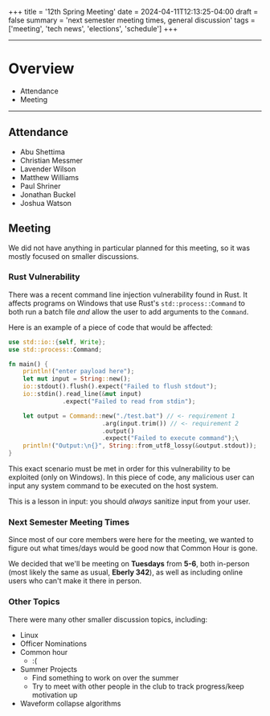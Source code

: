 +++
title = '12th Spring Meeting'
date = 2024-04-11T12:13:25-04:00
draft = false
summary = 'next semester meeting times, general discussion'
tags = ['meeting', 'tech news', 'elections', 'schedule']
+++
***
# Overview
- Attendance
- Meeting
***
## Attendance
- Abu Shettima
- Christian Messmer
- Lavender Wilson
- Matthew Williams
- Paul Shriner
- Jonathan Buckel
- Joshua Watson
## Meeting
We did not have anything in particular planned for this meeting, so it was mostly focused on smaller discussions.

### Rust Vulnerability
There was a recent command line injection vulnerability found in Rust. It affects programs on Windows that use Rust's `std::process::Command` to both run a batch file _and_ allow the user to add arguments to the `Command`. 

Here is an example of a piece of code that would be affected:  
```Rust
use std::io::{self, Write};
use std::process::Command;

fn main() {
	println!("enter payload here");
	let mut input = String::new();
	io::stdout().flush().expect("Failed to flush stdout");
	io::stdin().read_line(&mut input)
			   .expect("Failed to read from stdin");

	let output = Command::new("./test.bat") // <- requirement 1
						  .arg(input.trim()) // <- requirement 2
						  .output()
						  .expect("Failed to execute command");\
	println!("Output:\n{}", String::from_utf8_lossy(&output.stdout));
}
```  
This exact scenario must be met in order for this vulnerability to be exploited (only on Windows). In this piece of code, any malicious user can input any system command to be executed on the host system. 

This is a lesson in input: you should _always_ sanitize input from your user.

### Next Semester Meeting Times
Since most of our core members were here for the meeting, we wanted to figure out what times/days would be good now that Common Hour is gone.

We decided that we'll be meeting on __Tuesdays__ from __5-6__, both in-person (most likely the same as usual, __Eberly 342__), as well as including online users who can't make it there in person. 

### Other Topics
There were many other smaller discussion topics, including:
- Linux
- Officer Nominations
- Common hour
	- :(
- Summer Projects
	- Find something to work on over the summer
	- Try to meet with other people in the club to track progress/keep motivation up
- Waveform collapse algorithms